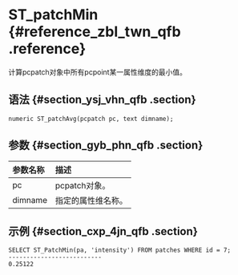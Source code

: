 # ST\_patchMin {#reference_zbl_twn_qfb .reference}

计算pcpatch对象中所有pcpoint某一属性维度的最小值。

## 语法 {#section_ysj_vhn_qfb .section}

```
numeric ST_patchAvg(pcpatch pc, text dimname);
```

## 参数 {#section_gyb_phn_qfb .section}

|参数名称|描述|
|:---|:-|
|pc|pcpatch对象。|
|dimname|指定的属性维名称。|

## 示例 {#section_cxp_4jn_qfb .section}

```
SELECT ST_PatchMin(pa, 'intensity') FROM patches WHERE id = 7;
--------------------------
0.25122
```

